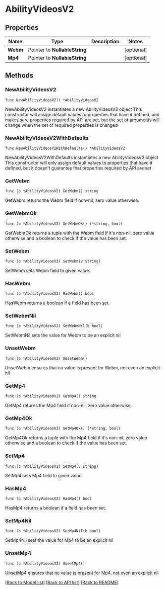 # AbilityVideosV2

## Properties

Name | Type | Description | Notes
------------ | ------------- | ------------- | -------------
**Webm** | Pointer to **NullableString** |  | [optional] 
**Mp4** | Pointer to **NullableString** |  | [optional] 

## Methods

### NewAbilityVideosV2

`func NewAbilityVideosV2() *AbilityVideosV2`

NewAbilityVideosV2 instantiates a new AbilityVideosV2 object
This constructor will assign default values to properties that have it defined,
and makes sure properties required by API are set, but the set of arguments
will change when the set of required properties is changed

### NewAbilityVideosV2WithDefaults

`func NewAbilityVideosV2WithDefaults() *AbilityVideosV2`

NewAbilityVideosV2WithDefaults instantiates a new AbilityVideosV2 object
This constructor will only assign default values to properties that have it defined,
but it doesn't guarantee that properties required by API are set

### GetWebm

`func (o *AbilityVideosV2) GetWebm() string`

GetWebm returns the Webm field if non-nil, zero value otherwise.

### GetWebmOk

`func (o *AbilityVideosV2) GetWebmOk() (*string, bool)`

GetWebmOk returns a tuple with the Webm field if it's non-nil, zero value otherwise
and a boolean to check if the value has been set.

### SetWebm

`func (o *AbilityVideosV2) SetWebm(v string)`

SetWebm sets Webm field to given value.

### HasWebm

`func (o *AbilityVideosV2) HasWebm() bool`

HasWebm returns a boolean if a field has been set.

### SetWebmNil

`func (o *AbilityVideosV2) SetWebmNil(b bool)`

 SetWebmNil sets the value for Webm to be an explicit nil

### UnsetWebm
`func (o *AbilityVideosV2) UnsetWebm()`

UnsetWebm ensures that no value is present for Webm, not even an explicit nil
### GetMp4

`func (o *AbilityVideosV2) GetMp4() string`

GetMp4 returns the Mp4 field if non-nil, zero value otherwise.

### GetMp4Ok

`func (o *AbilityVideosV2) GetMp4Ok() (*string, bool)`

GetMp4Ok returns a tuple with the Mp4 field if it's non-nil, zero value otherwise
and a boolean to check if the value has been set.

### SetMp4

`func (o *AbilityVideosV2) SetMp4(v string)`

SetMp4 sets Mp4 field to given value.

### HasMp4

`func (o *AbilityVideosV2) HasMp4() bool`

HasMp4 returns a boolean if a field has been set.

### SetMp4Nil

`func (o *AbilityVideosV2) SetMp4Nil(b bool)`

 SetMp4Nil sets the value for Mp4 to be an explicit nil

### UnsetMp4
`func (o *AbilityVideosV2) UnsetMp4()`

UnsetMp4 ensures that no value is present for Mp4, not even an explicit nil

[[Back to Model list]](../README.md#documentation-for-models) [[Back to API list]](../README.md#documentation-for-api-endpoints) [[Back to README]](../README.md)


